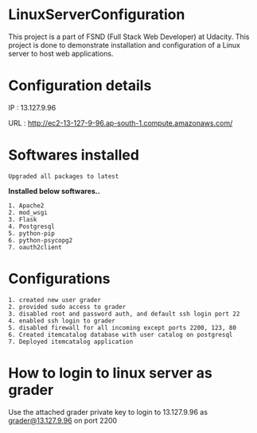 # LinuxServerConfiguration
This project is a part of FSND (Full Stack Web Developer) at Udacity.
This project is done to demonstrate installation and configuration of a Linux server to host web applications. 

# Configuration details
  IP :  13.127.9.96
  
  URL : http://ec2-13-127-9-96.ap-south-1.compute.amazonaws.com/
  
  # Softwares installed
    Upgraded all packages to latest
  
  **Installed below softwares..**
  
    1. Apache2    
    2. mod_wsgi    
    3. Flask
    4. Postgresql
    5. python-pip
    6. python-psycopg2
    7. oauth2client
    
  # Configurations
  
    1. created new user grader
    2. provided sudo access to grader
    3. disabled root and password auth, and default ssh login port 22
    4. enabled ssh login to grader
    5. disabled firewall for all incoming except ports 2200, 123, 80
    6. Created itemcatalog database with user catalog on postgresql
    7. Deployed itemcatalog application
    
    
# How to login to linux server as grader
  Use the attached grader private key to login to 13.127.9.96 as grader@13.127.9.96 on port 2200
  
  
    
  

